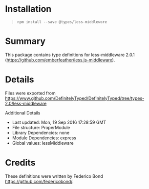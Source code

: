 # Installation
> `npm install --save @types/less-middleware`

# Summary
This package contains type definitions for less-middleware 2.0.1 (https://github.com/emberfeather/less.js-middleware).

# Details
Files were exported from https://www.github.com/DefinitelyTyped/DefinitelyTyped/tree/types-2.0/less-middleware

Additional Details
 * Last updated: Mon, 19 Sep 2016 17:28:59 GMT
 * File structure: ProperModule
 * Library Dependencies: none
 * Module Dependencies: express
 * Global values: lessMiddleware

# Credits
These definitions were written by Federico Bond <https://github.com/federicobond/>.
